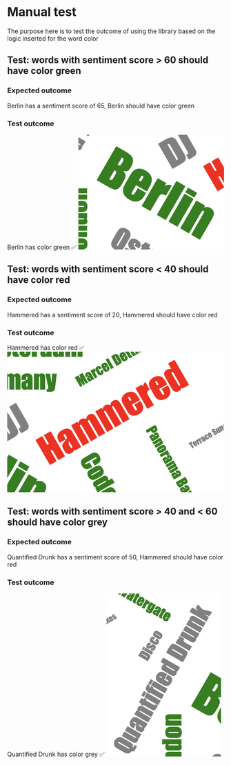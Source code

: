 # Manual test

The purpose here is to test the outcome of using the library based on the logic inserted for the word color

## Test: words with sentiment score > 60 should have color green

### Expected outcome

Berlin has a sentiment score of 65, Berlin should have color green

### Test outcome

Berlin has color green :white_check_mark:
![Image of Berlin](screen-shots/berlin.png)

## Test: words with sentiment score < 40 should have color red

### Expected outcome

Hammered has a sentiment score of 20, Hammered should have color red

### Test outcome

Hammered has color red :white_check_mark:
![Image of Hammered](screen-shots/hammered.png)

## Test: words with sentiment score > 40 and < 60 should have color grey

### Expected outcome

Quantified Drunk has a sentiment score of 50, Hammered should have color red

### Test outcome

Quantified Drunk has color grey :white_check_mark:
![Image of Quantified Drunk](screen-shots/quantified-drunk.png)
